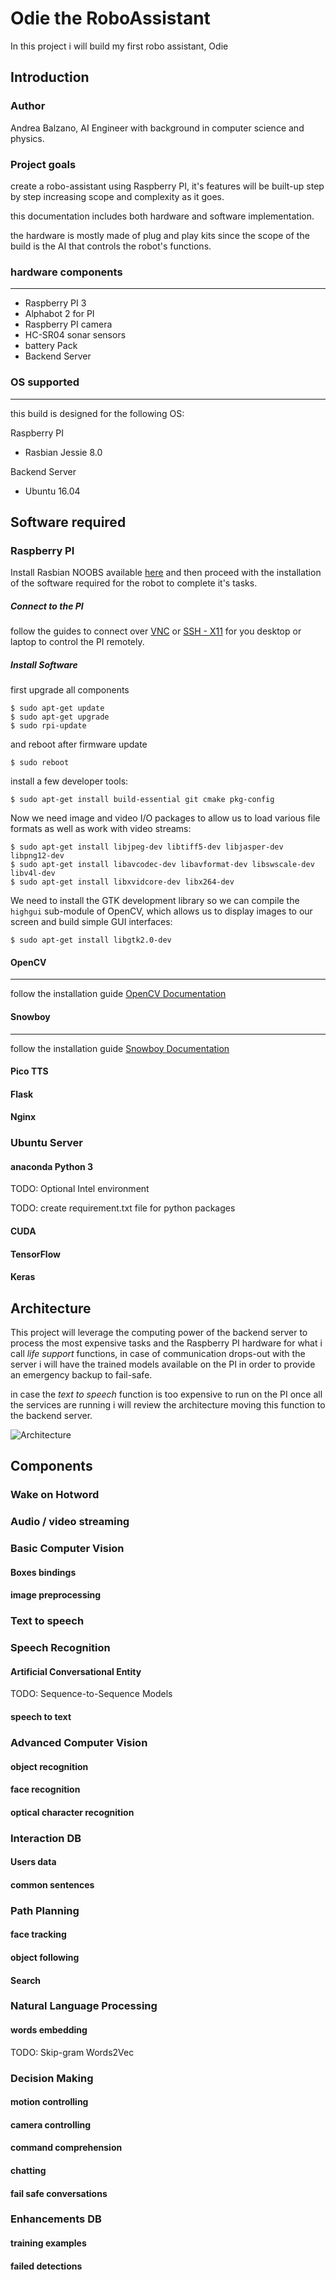 # Odie the RoboAssistant
In this project i will build my first robo assistant, Odie

## Introduction

### Author
Andrea Balzano, AI Engineer with background in computer science and physics.

### Project goals
create a robo-assistant using Raspberry PI, it's features will be built-up step by step increasing scope and complexity as it goes.

this documentation includes both hardware and software implementation.

the hardware is mostly made of plug and play kits since the scope of the build is the AI that controls the robot's functions.

### hardware components
------
* Raspberry PI 3
* Alphabot 2 for PI
* Raspberry PI camera
* HC-SR04 sonar sensors
* battery Pack
* Backend Server

### OS supported
------
this build is designed for the following OS:

Raspberry PI

* Rasbian Jessie 8.0

Backend Server

* Ubuntu 16.04

## Software required

### Raspberry PI

Install Rasbian NOOBS available [here](https://www.raspberrypi.org/downloads/noobs/) and then proceed with the installation of the software required for the robot to complete it's tasks.

##### Connect to the PI

follow the guides to connect over [VNC](https://www.raspberrypi.org/documentation/remote-access/vnc/) or [SSH - X11](https://www.raspberrypi.org/documentation/remote-access/) for you desktop or laptop to control the PI remotely.

##### Install Software

first upgrade all components 
```
$ sudo apt-get update
$ sudo apt-get upgrade
$ sudo rpi-update
```
and reboot after firmware update
```
$ sudo reboot
```
install a few developer tools:
```
$ sudo apt-get install build-essential git cmake pkg-config
```
Now we need image and video I/O packages to allow us to load various file formats as well as work with video streams:

```
$ sudo apt-get install libjpeg-dev libtiff5-dev libjasper-dev libpng12-dev
$ sudo apt-get install libavcodec-dev libavformat-dev libswscale-dev libv4l-dev
$ sudo apt-get install libxvidcore-dev libx264-dev
```
We need to install the GTK development library so we can compile the `highgui` sub-module of OpenCV, which allows us to display images to our screen and build simple GUI interfaces:
```
$ sudo apt-get install libgtk2.0-dev
```

#### OpenCV
------
follow the installation guide
[OpenCV Documentation](http://opencv.org/)

#### Snowboy
------
follow the installation guide
[Snowboy Documentation](https://snowboy.kitt.ai/)

#### Pico TTS

#### Flask

#### Nginx 


### Ubuntu Server

#### anaconda Python 3

TODO: Optional Intel environment

TODO: create requirement.txt file for python packages

#### CUDA

#### TensorFlow

#### Keras


## Architecture

This project will leverage the computing power of the backend server to process the most expensive tasks and the Raspberry PI hardware for what i call *life support* functions,
in case of communication drops-out with the server i will have the trained models available on the PI in order to provide an emergency backup to fail-safe.

in case the *text to speech* function is too expensive to run on the PI once all the services are running i will review the architecture moving this function to the backend server.

[Architecture]: https://github.com/Drea1989/Odie_robo_assistant/blob/master/architecture%20graph.jpg "Architecture"

![Architecture]


## Components

### Wake on Hotword

### Audio / video streaming

### Basic Computer Vision

#### Boxes bindings

#### image preprocessing

### Text to speech

### Speech Recognition

#### Artificial Conversational Entity
TODO: Sequence-to-Sequence Models 

#### speech to text

### Advanced Computer Vision

#### object recognition

#### face recognition

#### optical character recognition

### Interaction DB

#### Users data

#### common sentences

### Path Planning

#### face tracking

#### object following

#### Search

### Natural Language Processing

#### words embedding

TODO: Skip-gram Words2Vec

### Decision Making

#### motion controlling

#### camera controlling

#### command comprehension

#### chatting

#### fail safe conversations

### Enhancements DB

#### training examples

#### failed detections



